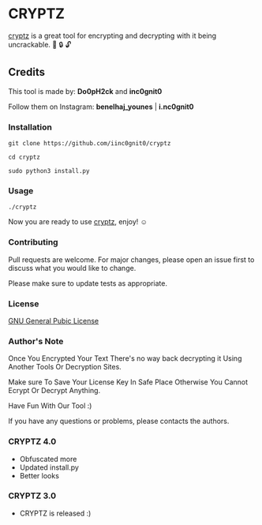 # CRYPTZ

[cryptz](https://github.com/iinc0gnit0/CRYPTZ) is a great tool for encrypting and decrypting with it being uncrackable. :key: :lock: :unlock:

## Credits

This tool is made by: __Do0pH2ck__ and __inc0gnit0__

Follow them on Instagram: __benelhaj_younes__ | __i.nc0gnit0__

### Installation

```git clone https://github.com/iinc0gnit0/cryptz```

```cd cryptz```

```sudo python3 install.py```

### Usage

```./cryptz```

Now you are ready to use [cryptz](https://github.com/iinc0gnit0/CRYPTZ), enjoy!  :relaxed:

### Contributing
Pull requests are welcome. For major changes, please open an issue first to discuss what you would like to change.

Please make sure to update tests as appropriate.

### License
[GNU General Pubic License](https://www.gnu.org/licenses/gpl-3.0.en.html)

### Author's Note

Once You Encrypted Your Text There's no way back decrypting it 
Using Another Tools Or Decryption Sites.

Make sure To Save Your License Key In Safe Place Otherwise You Cannot Ecrypt Or Decrypt Anything. 

Have Fun With Our Tool :) 

If you have any questions or problems, please contacts the authors.

### CRYPTZ 4.0
+ Obfuscated more
+ Updated install.py
+ Better looks

### CRYPTZ 3.0
+ CRYPTZ is released :)
